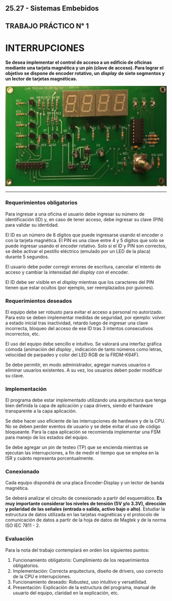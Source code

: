 ## 25.27 - Sistemas Embebidos

## TRABAJO PRÁCTICO N° 1

# INTERRUPCIONES

**Se desea implementar el control de acceso a un edificio de oficinas mediante
una tarjeta magnética y un pin (clave de acceso). Para lograr el objetivo se
dispone de encoder rotativo, un** **_display_** **de siete segmentos y un lector de
tarjetas magnéticas.**

<p align="center">
	<img src="image/README/board.png" alt="board" width="600"/>
</p>

---

### **Requerimientos obligatorios**

Para ingresar a una oficina el usuario debe ingresar su número de identificación (ID)
y, en caso de tener acceso, debe ingresar su clave (PIN) para validar su identidad.

El ID es un número de 8 dígitos que puede ingresarse usando el encoder o con la
tarjeta magnética. El PIN es una clave entre 4 y 5 dígitos que solo se puede ingresar
usando el encoder rotativo. Solo si el ID y PIN son correctos, se debe activar el
pestillo eléctrico (emulado por un LED de la placa) durante 5 segundos.

El usuario debe poder corregir errores de escritura, cancelar el intento de acceso y
cambiar la intensidad del _display_ con el encoder.

El ID debe ser visible en el _display_ mientras que los caracteres del PIN tienen que
estar ocultos (por ejemplo, ser reemplazados por guiones).

### **Requerimientos deseados**

El equipo debe ser robusto para evitar el acceso a personal no autorizado. Para esto
se deben implementar medidas de seguridad, por ejemplo: volver a estado inicial tras
inactividad, retardo luego de ingresar una clave incorrecta, bloqueo del acceso de ese
ID tras 3 intentos consecutivos incorrectos, etc.

El uso del equipo debe sencillo e intuitivo. Se valorará una interfaz gráfica cómoda
(animación del _display_ , indicación de tanto números como letras, velocidad de
parpadeo y color del LED RGB de la FRDM-K64F).

Se debe permitir, en modo administrador, agregar nuevos usuarios o eliminar
usuarios existentes. A su vez, los usuarios deben poder modificar su clave.

### **Implementación**

El programa debe estar implementado utilizando una arquitectura que tenga bien
definida la capa de aplicación y capa drivers, siendo el hardware transparente a la
capa aplicación.

Se debe hacer uso eficiente de las interrupciones de hardware y de la CPU. No se
deben perder eventos de usuario y se debe evitar el uso de código bloqueante. Para
la capa aplicación se recomienda implementar una FSM para manejo de los estados
del equipo.

Se debe agregar un pin de testeo (TP) que se encienda mientras se ejecutan las
interrupciones, a fin de medir el tiempo que se emplea en la ISR y cuánto representa
porcentualmente.

### **Conexionado**

Cada equipo dispondrá de una placa Encoder-Display y un lector de banda magnética.

Se deberá analizar el circuito de conexionado a partir del esquemático. **Es muy
importante considerar los niveles de tensión (5V y/o 3.3V), dirección y
polaridad de las señales (entrada o salida, activo bajo o alto)**.
Estudiar la estructura de datos utilizada en las tarjetas magnéticas y el protocolo de
comunicación de datos a partir de la hoja de datos de Magtek y de la norma ISO IEC
7811 - 2.

### **Evaluación**

Para la nota del trabajo contemplará en orden los siguientes puntos:

1. Funcionamiento obligatorio: Cumplimiento de los requerimientos obligatorios.
2. Implementación: Correcta arquitectura, diseño de drivers, uso correcto de la
   CPU e interrupciones.
3. Funcionamiento deseado: Robustez, uso intuitivo y versatilidad.
4. Presentación: Explicación de la estructura del programa, manual de usuario
   del equipo, claridad en la explicación, etc.
